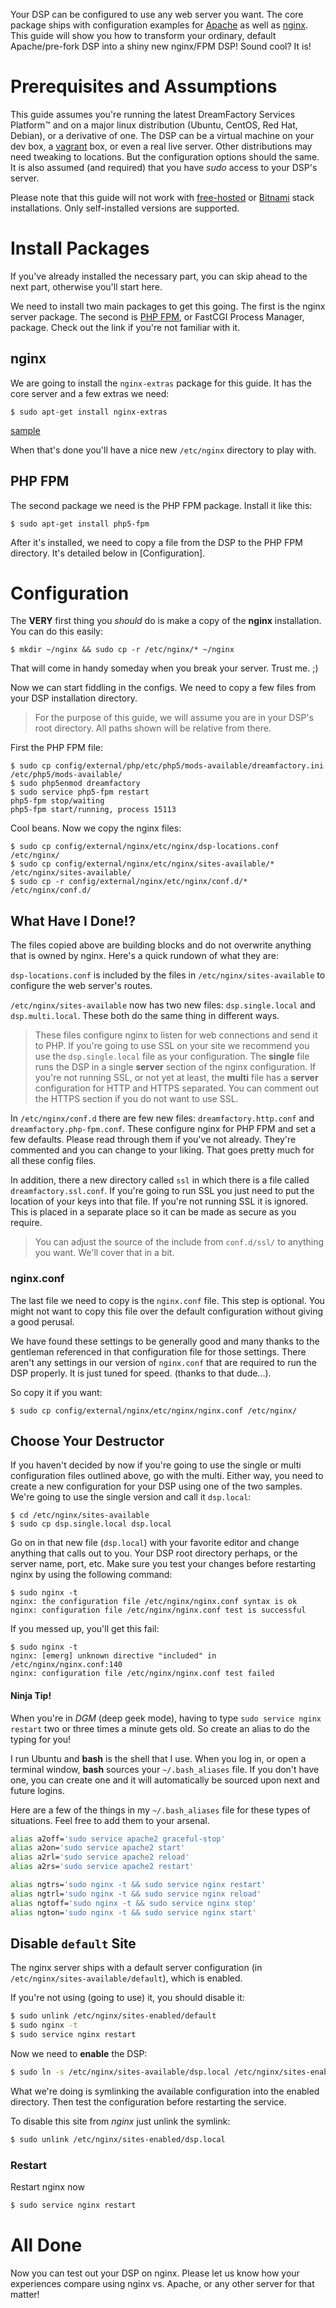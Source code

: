 Your DSP can be configured to use any web server you want. The core package ships with configuration examples for [Apache][_ap2] as well as [nginx][_ng]. This guide will show you how to transform your ordinary, default Apache/pre-fork DSP into a shiny new nginx/FPM DSP! Sound cool? It is!

# Prerequisites and Assumptions
This guide assumes you're running the latest DreamFactory Services Platform&trade; and on a major linux distribution (Ubuntu, CentOS, Red Hat, Debian), or a derivative of one. The DSP can be a virtual machine on your dev box, a [vagrant](http://vagrantup.com/) box, or even a real live server. Other distributions may need tweaking to locations. But the configuration options should the same. It is also assumed (and required) that you have *sudo* access to your DSP's server.

Please note that this guide will not work with [free-hosted][_df-www] or [Bitnami][_bn] stack installations. Only self-installed versions are supported.

# Install Packages
If you've already installed the necessary part, you can skip ahead to the next part, otherwise you'll start here.

We need to install two main packages to get this going. The first is the nginx server package. The second is [PHP FPM](http://php-fpm.org/), or FastCGI Process Manager, package. Check out the link if you're not familiar with it.

## nginx
We are going to install the `nginx-extras` package for this guide. It has the core server and a few extras we need:

```shell
$ sudo apt-get install nginx-extras
```

[sample](/dreamfactorysoftware/dsp-core/wiki/Platform-Documentation/code/configuration/nginx/dsp.local)

When that's done you'll have a nice new `/etc/nginx` directory to play with.

## PHP FPM
The second package we need is the PHP FPM package. Install it like this:

```shell
$ sudo apt-get install php5-fpm
```

After it's installed, we need to copy a file from the DSP to the PHP FPM directory. It's detailed below in [Configuration].

# Configuration
The **VERY** first thing you *should* do is make a copy of the **nginx** installation. You can do this easily:

```shell
$ mkdir ~/nginx && sudo cp -r /etc/nginx/* ~/nginx
```

That will come in handy someday when you break your server. Trust me. ;)

Now we can start fiddling in the configs. We need to copy a few files from your DSP installation directory.

>For the purpose of this guide, we will assume you are in your DSP's root directory. All paths shown will be relative from there.

First the PHP FPM file:

```shell
$ sudo cp config/external/php/etc/php5/mods-available/dreamfactory.ini /etc/php5/mods-available/
$ sudo php5enmod dreamfactory
$ sudo service php5-fpm restart
php5-fpm stop/waiting
php5-fpm start/running, process 15113
```

Cool beans. Now we copy the nginx files:

```
$ sudo cp config/external/nginx/etc/nginx/dsp-locations.conf /etc/nginx/
$ sudo cp config/external/nginx/etc/nginx/sites-available/* /etc/nginx/sites-available/
$ sudo cp -r config/external/nginx/etc/nginx/conf.d/* /etc/nginx/conf.d/
```

## What Have I Done!?
The files copied above are building blocks and do not overwrite anything that is owned by nginx. Here's a quick rundown of what they are:

`dsp-locations.conf` is included by the files in `/etc/nginx/sites-available` to configure the web server's routes.

`/etc/nginx/sites-available` now has two new files: `dsp.single.local` and `dsp.multi.local`. These both do the same thing in different ways.

>These files configure nginx to listen for web connections and send it to PHP. If you're going to use SSL on your site we recommend you use the `dsp.single.local` file as your configuration. The **single** file runs the DSP in a single **server** section of the nginx configuration. If you're not running SSL, or not yet at least, the **multi** file has a **server** configuration for HTTP and HTTPS separated. You can comment out the HTTPS section if you do not want to use SSL.

In `/etc/nginx/conf.d` there are few new files: `dreamfactory.http.conf` and `dreamfactory.php-fpm.conf`. These configure nginx for PHP FPM and set a few defaults. Please read through them if you've not already. They're commented and you can change to your liking. That goes pretty much for all these config files.

In addition, there a new directory called `ssl` in which there is a file called `dreamfactory.ssl.conf`. If you're going to run SSL you just need to put the location of your keys into that file. If you're not running SSL it is ignored. This is placed in a separate place so it can be made as secure as you require.

>You can adjust the source of the include from `conf.d/ssl/` to anything you want. We'll cover that in a bit.

### nginx.conf
The last file we need to copy is the `nginx.conf` file. This step is optional. You might not want to copy this file over the default configuration without giving a good perusal.

We have found these settings to be generally good and many thanks to the gentleman referenced in that configuration file for those settings. There aren't any settings in our version of `nginx.conf` that are required to run the DSP properly. It is just tuned for speed. (thanks to that dude...).

So copy it if you want:

```shell
$ sudo cp config/external/nginx/etc/nginx/nginx.conf /etc/nginx/
```

## Choose Your Destructor
If you haven't decided by now if you're going to use the single or multi configuration files outlined above, go with the multi. Either way, you need to create a new configuration for your DSP using one of the two samples. We're going to use the single version and call it `dsp.local`:

```shell
$ cd /etc/nginx/sites-available
$ sudo cp dsp.single.local dsp.local
```

Go on in that new file (`dsp.local`) with your favorite editor and change anything that calls out to you. Your DSP root directory perhaps, or the server name, port, etc. Make sure you test your changes before restarting nginx by using the following command:

```shell
$ sudo nginx -t
nginx: the configuration file /etc/nginx/nginx.conf syntax is ok
nginx: configuration file /etc/nginx/nginx.conf test is successful
```

If you messed up, you'll get this fail:

```shell
$ sudo nginx -t
nginx: [emerg] unknown directive "included" in /etc/nginx/nginx.conf:140
nginx: configuration file /etc/nginx/nginx.conf test failed
```

#### Ninja Tip!
When you're in *DGM* (deep geek mode), having to type `sudo service nginx restart` two or three times a minute gets old. So create an alias to do the typing for you!

I run Ubuntu and **bash** is the shell that I use. When you log in, or open a terminal window, **bash** sources your `~/.bash_aliases` file. If you don't have one, you can create one and it will automatically be sourced upon next and future logins.

Here are a few of the things in my `~/.bash_aliases` file for these types of situations. Feel free to add them to your arsenal.

```bash
alias a2off='sudo service apache2 graceful-stop'
alias a2on='sudo service apache2 start'
alias a2rl='sudo service apache2 reload'
alias a2rs='sudo service apache2 restart'

alias ngtrs='sudo nginx -t && sudo service nginx restart'
alias ngtrl='sudo nginx -t && sudo service nginx reload'
alias ngtoff='sudo nginx -t && sudo service nginx stop'
alias ngton='sudo nginx -t && sudo service nginx start'
```

## Disable `default` Site
The nginx server ships with a default server configuration (in `/etc/nginx/sites-available/default`), which is enabled.

If you're not using (going to use) it, you should disable it:

```bash
$ sudo unlink /etc/nginx/sites-enabled/default
$ sudo nginx -t
$ sudo service nginx restart
```

Now we need to **enable** the DSP:

```bash
$ sudo ln -s /etc/nginx/sites-available/dsp.local /etc/nginx/sites-enabled/dsp.local
```

What we're doing is symlinking the available configuration into the enabled directory. Then test the configuration before restarting the service.

To disable this site from *nginx* just unlink the symlink:

```bash
$ sudo unlink /etc/nginx/sites-enabled/dsp.local
```

### Restart
Restart nginx now

```bash
$ sudo service nginx restart
```

# All Done
Now you can test out your DSP on nginx. Please let us know how your experiences compare using nginx vs. Apache, or any other server for that matter!

[_df-www]: https://www.dreamfactory.com/ "DreamFactory Corporate Site"
[_df-io]: https://dreamfactorysoftware.github.io/ "DreamFactory Software"
[_df-gh]: https://github.com/dreamfactorysoftware/ "Our GitHub repositories"
[_bn]: https://bitnami.com/stack/dreamfactory/ "DreamFactory on Bitnami"

[_ng]: http://nginx.org "nginx"
[_ap2]: http://apache.org "Apache"
[_google]: http://www.google.com/
